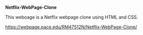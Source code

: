 **Netflix-WebPage-Clone**

This weboage is a Netflix webpage clone using HTML and CSS.

https://webpage.pace.edu/RM47512N/Netflix-WebPage-Clone/